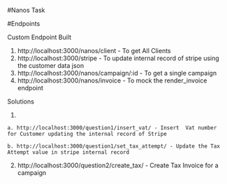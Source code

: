 #Nanos Task

#Endpoints

Custom Endpoint Built
1. http://localhost:3000/nanos/client - To get All Clients
2. http://localhost:3000/stripe - To update internal record of stripe using the customer data json
3. http://localhost:3000/nanos/campaign/:id - To get a single campaign
4. http://localhost:3000/nanos/invoice - To  mock the render_invoice endpoint


Solutions

1. 

    a. http://localhost:3000/question1/insert_vat/ - Insert  Vat number for Customer updating the internal record of Stripe 
    
    b. http://localhost:3000/question1/set_tax_attempt/ - Update the Tax Attempt value in stripe internal record
    
    


2. http://localhost:3000/question2/create_tax/ - Create Tax Invoice for a campaign
